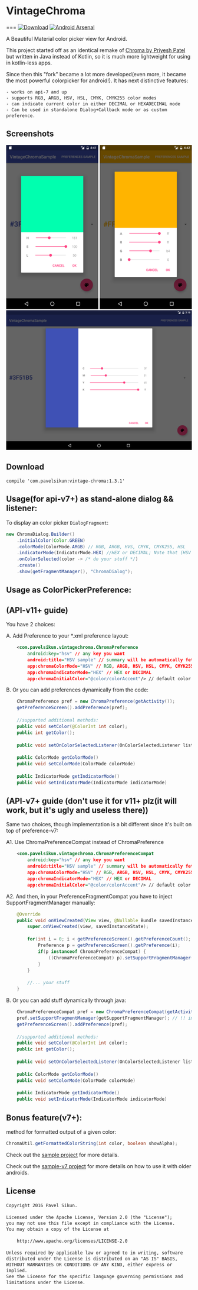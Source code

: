 # VintageChroma
===
[![Download](https://api.bintray.com/packages/mrbimc/maven/VintageChroma/images/download.svg)](https://bintray.com/mrbimc/maven/VintageChroma/_latestVersion)
[![Android Arsenal](https://img.shields.io/badge/Android%20Arsenal-VintageChroma-green.svg?style=true)](https://android-arsenal.com/details/1/3352)

A Beautiful Material color picker view for Android.

This project started off as an identical remake of [Chroma by Priyesh Patel](https://github.com/ItsPriyesh/chroma)
but written in Java instead of Kotlin, so it is much more lightweight for using in kotlin-less apps.

Since then this "fork" became a lot more developed(even more, it became the most powerful colorpicker for android!).
It has next distinctive features:

    - works on api-7 and up
    - supports RGB, ARGB, HSV, HSL, CMYK, CMYK255 color modes
    - can indicate current color in either DECIMAL or HEXADECIMAL mode
    - Can be used in standalone Dialog+Callback mode or as custom preference.

Screenshots
--

<img src="https://raw.githubusercontent.com/MrBIMC/VintageChroma/master/art/screen4.png" width="250">
<img src="https://raw.githubusercontent.com/MrBIMC/VintageChroma/master/art/screen5.png" width="250">
<img src="https://raw.githubusercontent.com/MrBIMC/VintageChroma/master/art/screen3.png" width="505">

Download
--------
```
compile 'com.pavelsikun:vintage-chroma:1.3.1'
```

Usage(for api-v7+) as stand-alone dialog && listener:
-----
To display an color picker `DialogFragment`:

``` java
new ChromaDialog.Builder()
    .initialColor(Color.GREEN)
    .colorMode(ColorMode.ARGB) // RGB, ARGB, HVS, CMYK, CMYK255, HSL
    .indicatorMode(IndicatorMode.HEX) //HEX or DECIMAL; Note that (HSV || HSL || CMYK) && IndicatorMode.HEX is a bad idea
    .onColorSelected(color -> /* do your stuff */)
    .create()
    .show(getFragmentManager(), "ChromaDialog");
```

Usage as ColorPickerPreference:
-----

(API-v11+ guide)
--

You have 2 choices:

A. Add Preference to your *.xml preference layout:
``` xml
    <com.pavelsikun.vintagechroma.ChromaPreference
        android:key="hsv" // any key you want
        android:title="HSV sample" // summary will be automatically fetched from the current color
        app:chromaColorMode="HSV" // RGB, ARGB, HSV, HSL, CMYK, CMYK255
        app:chromaIndicatorMode="HEX" // HEX or DECIMAL
        app:chromaInitialColor="@color/colorAccent"/> // default color
```

B. Or you can add preferences dynamically from the code:
```java
    ChromaPreference pref = new ChromaPreference(getActivity());
    getPreferenceScreen().addPreference(pref);

    //supported additional methods:
    public void setColor(@ColorInt int color);
    public int getColor();

    public void setOnColorSelectedListener(OnColorSelectedListener listener)

    public ColorMode getColorMode()
    public void setColorMode(ColorMode colorMode)

    public IndicatorMode getIndicatorMode()
    public void setIndicatorMode(IndicatorMode indicatorMode)
```


(API-v7+ guide (don't use it for v11+ plz(it will work, but it's ugly and useless there))
-
Same two choices, though implementation is a bit different since it's built on top of preference-v7:

A1. Use ChromaPreferenceCompat instead of ChromaPreference
``` xml
    <com.pavelsikun.vintagechroma.ChromaPreferenceCompat
        android:key="hsv" // any key you want
        android:title="HSV sample" // summary will be automatically fetched from the current color
        app:chromaColorMode="HSV" // RGB, ARGB, HSV, HSL, CMYK, CMYK255
        app:chromaIndicatorMode="HEX" // HEX or DECIMAL
        app:chromaInitialColor="@color/colorAccent"/> // default color
```
A2. And then, in your PreferenceFragmentCompat you have to inject SupportFragmentManager manually:
```java
    @Override
    public void onViewCreated(View view, @Nullable Bundle savedInstanceState) {
        super.onViewCreated(view, savedInstanceState);

        for(int i = 0; i < getPreferenceScreen().getPreferenceCount(); i++) {
            Preference p = getPreferenceScreen().getPreference(i);
            if(p instanceof ChromaPreferenceCompat) {
                ((ChromaPreferenceCompat) p).setSupportFragmentManager(getFragmentManager());
            }
        }

        //... your stuff
    }

```

B. Or you can add stuff dynamically through java:
```java
    ChromaPreferenceCompat pref = new ChromaPreferenceCompat(getActivity());
    pref.setSupportFragmentManager(getSupportFragmentManager); // !! important !!
    getPreferenceScreen().addPreference(pref);

    //supported additional methods:
    public void setColor(@ColorInt int color);
    public int getColor();

    public void setOnColorSelectedListener(OnColorSelectedListener listener)

    public ColorMode getColorMode()
    public void setColorMode(ColorMode colorMode)

    public IndicatorMode getIndicatorMode()
    public void setIndicatorMode(IndicatorMode indicatorMode)
```




Bonus feature(v7+):
-

method for formatted output of a given color:
```java
ChromaUtil.getFormattedColorString(int color, boolean showAlpha);
```


Check out the [sample project](sample) for more details.

Check out the [sample-v7 project](sample-api-v7) for more details on how to use it with older androids.

License
-------
    Copyright 2016 Pavel Sikun.

    Licensed under the Apache License, Version 2.0 (the "License");
    you may not use this file except in compliance with the License.
    You may obtain a copy of the License at

        http://www.apache.org/licenses/LICENSE-2.0

    Unless required by applicable law or agreed to in writing, software
    distributed under the License is distributed on an "AS IS" BASIS,
    WITHOUT WARRANTIES OR CONDITIONS OF ANY KIND, either express or implied.
    See the License for the specific language governing permissions and
    limitations under the License.
